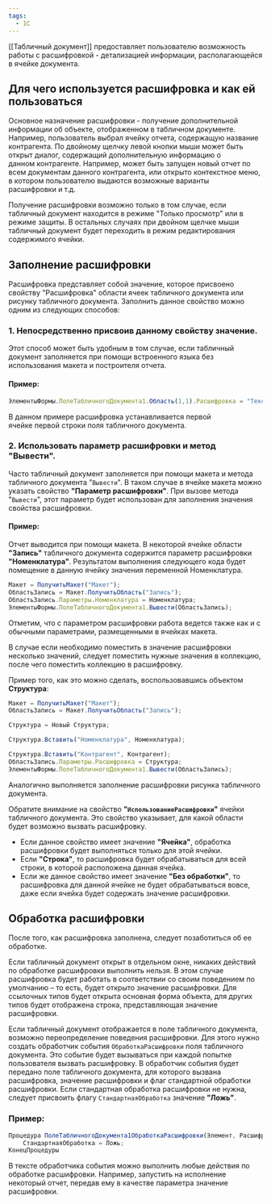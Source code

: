 ```yaml
---
tags:
  - 1С
---
```

[[Табличный документ]] предоставляет пользователю возможность работы с расшифровкой - детализацией информации, располагающейся в ячейке документа.
## Для чего используется расшифровка и как ей пользоваться

Основное назначение расшифровки - получение дополнительной информации об объекте, отображенном в табличном документе. Например, пользователь выбрал ячейку отчета, содержащую название контрагента. По двойному щелчку левой кнопки мыши может быть открыт диалог, содержащий дополнительную информацию о данном контрагенте. Например, может быть запущен новый отчет по всем документам данного контрагента, или открыто контекстное меню, в котором пользователю выдаются возможные варианты расшифровки и т.д.

Получение расшифровки возможно только в том случае, если табличный документ находится в режиме "Только просмотр" или в режиме защиты. В остальных случаях при двойном щелчке мыши табличный документ будет переходить в режим редактирования содержимого ячейки.

## Заполнение расшифровки

Расшифровка представляет собой значение, которое присвоено свойству "Расшифровка" области ячеек табличного документа или рисунку табличного документа. Заполнить данное свойство можно одним из следующих способов:

### 1. Непосредственно присвоив данному свойству значение.

Этот способ может быть удобным в том случае, если табличный документ заполняется при помощи встроенного языка без использования макета и построителя отчета.
#### Пример:

```js
ЭлементыФормы.ПолеТабличногоДокумента1.Область(1,1).Расшифровка = "Текст расшифровки";
```

В данном примере расшифровка устанавливается первой ячейке первой строки поля табличного документа.

### 2. Использовать параметр расшифровки и метод "Вывести".

Часто табличный документ заполняется при помощи макета и метода табличного документа "`Вывести`". В таком случае в ячейке макета можно указать свойство **"Параметр расшифровки"**. При вызове метода
"`Вывести`", этот параметр будет использован для заполнения значения свойства расшифровки.
#### Пример:

Отчет выводится при помощи макета. В некоторой ячейке области **"Запись"** табличного документа содержится параметр расшифровки **"Номенклатура"**. Результатом выполнения следующего кода будет помещение в данную ячейку значения переменной Номенклатура.

```js
Макет = ПолучитьМакет("Макет");
ОбластьЗапись = Макет.ПолучитьОбласть("Запись");
ОбластьЗапись.Параметры.Номенклатура = Номенклатура;
ЭлементыФормы.ПолеТабличногоДокумента1.Вывести(ОбластьЗапись);
```

Отметим, что с параметром расшифровки работа ведется также как и с обычными параметрами, размещенными в ячейках макета.

В случае если необходимо поместить в значение расшифровки несколько значений, следует поместить нужные значения в коллекцию, после чего поместить коллекцию в расшифровку.

Пример того, как это можно сделать, воспользовавшись объектом **Структура**:

```js
Макет = ПолучитьМакет("Макет");
ОбластьЗапись = Макет.ПолучитьОбласть("Запись");

Структура = Новый Структура;

Структура.Вставить("Номенклатура", Номенклатура);

Структура.Вставить("Контрагент", Контрагент);
ОбластьЗапись.Параметры.Расшифровка = Структура;
ЭлементыФормы.ПолеТабличногоДокумента1.Вывести(ОбластьЗапись);
```

Аналогично выполняется заполнение расшифровки рисунка табличного документа.

Обратите внимание на свойство **"`ИспользованиеРасшифровки`"** ячейки табличного документа. Это свойство указывает, для какой области будет возможно вызвать расшифровку.
- Если данное свойство имеет значение **"Ячейка"**, обработка расшифровки будет выполняться только для этой ячейки.
- Если **"Строка"**, то расшифровка будет обрабатываться для всей строки, в которой расположена данная ячейка.
- Если же данное свойство имеет значение **"Без обработки"**, то расшифровка для данной ячейке не будет обрабатываться вовсе, даже если ячейка будет содержать значение расшифровки.

## Обработка расшифровки

После того, как расшифровка заполнена, следует позаботиться об ее обработке.

Если табличный документ открыт в отдельном окне, никаких действий по обработке расшифровки выполнить нельзя. В этом случае расшифровка будет работать в соответствии со своим поведением по умолчанию – то есть, будет открыто значение расшифровки. Для ссылочных типов будет открыта основная форма объекта, для других типов будет отображена строка, представляющая значение расшифровки.

Если табличный документ отображается в поле табличного документа, возможно переопределение поведения расшифровки. Для этого нужно создать обработчик события `ОбработкаРасшифровки` поля табличного документа. Это событие будет вызываться при каждой попытке пользователя вызвать расшифровку. В обработчик события будет передано поле табличного документа, для которого вызвана расшифровка, значение расшифровки и флаг стандартной обработки расшифровки. Если стандартная обработка расшифровки не нужна, следует присвоить флагу `СтандартнаяОбработка` значение **"Ложь"**.
### Пример:

```js
Процедура ПолеТабличногоДокумента1ОбработкаРасшифровки(Элемент, Расшифровка, СтандартнаяОбработка)
    СтандартнаяОбработка = Ложь;
КонецПроцедуры
```

В тексте обработчика события можно выполнить любые действия по обработке расшифровки. Например, запустить на исполнение некоторый отчет, передав ему в качестве параметра значение расшифровки.
